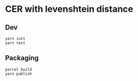 # CER with levenshtein distance

## Dev

```
yarn init
yarn test
```

## Packaging

```
parcel build
yarn publish
```
